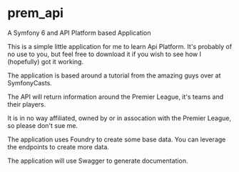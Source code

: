 # prem_api
A Symfony 6 and API Platform based Application

This is a simple little application for me to learn Api Platform. It's probably of no use to you, but feel free to download it if you wish to see how I (hopefully)
got it working.

The application is based around a tutorial from the amazing guys over at SymfonyCasts.

The API will return information around the Premier League, it's teams and their players.

It is in no way affiliated, owned by or in assocation with the Premier League, so please don't sue me.

The application uses Foundry to create some base data. You can leverage the endpoints to create more data.

The application will use Swagger to generate documentation.

